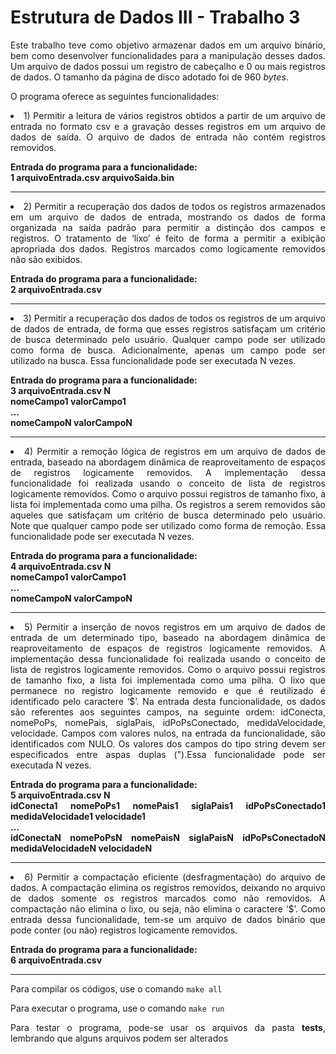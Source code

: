 <h1>Estrutura de Dados III - Trabalho 3</h1>

<div align="justify" >
<p>Este trabalho teve como objetivo armazenar dados em um arquivo binário, bem
como desenvolver funcionalidades para a manipulação desses dados. Um arquivo de dados possui um registro de cabeçalho e 0 ou mais registros de dados. 
O tamanho da página de disco adotado foi de 960 <i>bytes</i>.</p>

<p>O programa oferece as seguintes funcionalidades:</p>

<li>1) Permitir a leitura de vários registros obtidos a partir de um arquivo de entrada no
formato csv e a gravação desses registros em um arquivo de dados de saída. 
O arquivo de dados de entrada não contém registros removidos.</br>

<strong>Entrada do programa para a funcionalidade:</br>
1 arquivoEntrada.csv arquivoSaida.bin</strong>
<hr>

<li>2) Permitir a recuperação dos dados de todos os registros armazenados em um arquivo
de dados de entrada, mostrando os dados de forma organizada na saída padrão para
permitir a distinção dos campos e registros. O tratamento de ‘lixo’ é feito de
forma a permitir a exibição apropriada dos dados. Registros marcados como
logicamente removidos não são exibidos.</br>

<strong>Entrada do programa para a funcionalidade:</br>
2 arquivoEntrada.csv</strong>
<hr>

<li>3) Permitir a recuperação dos dados de todos os registros de um arquivo de dados de
entrada, de forma que esses registros satisfaçam um critério de busca determinado pelo
usuário. Qualquer campo pode ser utilizado como forma de busca. Adicionalmente,
apenas um campo pode ser utilizado na busca. Essa funcionalidade pode ser executada N vezes.</br>

<strong>Entrada do programa para a funcionalidade:</br>
3 arquivoEntrada.csv N</br>
nomeCampo1 valorCampo1</br>
...</br>
nomeCampoN valorCampoN</strong>
<hr>

<li>4) Permitir a remoção lógica de registros em um arquivo de dados de entrada, baseado
na abordagem dinâmica de reaproveitamento de espaços de registros logicamente
removidos. A implementação dessa funcionalidade foi realizada usando o
conceito de lista de registros logicamente removidos. Como o arquivo possui registros de tamanho
fixo, a lista foi implementada como uma pilha. Os registros a serem removidos
são aqueles que satisfaçam um critério de busca determinado pelo usuário. Note que qualquer campo pode ser
utilizado como forma de remoção. Essa funcionalidade pode ser executada N vezes.</br>

<strong>Entrada do programa para a funcionalidade:</br>
4 arquivoEntrada.csv N</br>
nomeCampo1 valorCampo1</br>
...</br>
nomeCampoN valorCampoN</strong>
<hr>

<li>5) Permitir a inserção de novos registros em um arquivo de dados de entrada de um
determinado tipo, baseado na abordagem dinâmica de reaproveitamento de espaços de
registros logicamente removidos. A implementação dessa funcionalidade foi
realizada usando o conceito de lista de registros logicamente removidos. Como o arquivo possui registros
de tamanho fixo, a lista foi implementada como uma pilha. O lixo que permanece
no registro logicamente removido e que é reutilizado é identificado pelo
caractere ‘$’. Na entrada desta funcionalidade, os dados são referentes aos seguintes
campos, na seguinte ordem: idConecta, nomePoPs, nomePais, siglaPais,
idPoPsConectado, medidaVelocidade, velocidade. Campos com valores nulos, na
entrada da funcionalidade, são identificados com NULO. Os valores dos
campos do tipo string devem ser especificados entre aspas duplas (").Essa funcionalidade pode ser executada N vezes.</br>

<strong>Entrada do programa para a funcionalidade:</br>
5 arquivoEntrada.csv N</br>
idConecta1 nomePoPs1 nomePais1 siglaPais1 idPoPsConectado1 medidaVelocidade1 velocidade1</br>
...</br>
idConectaN nomePoPsN nomePaisN siglaPaisN idPoPsConectadoN medidaVelocidadeN velocidadeN</strong>
<hr>

<li>6) Permitir a compactação eficiente (desfragmentação) do arquivo de dados. A
compactação elimina os registros removidos, deixando no arquivo de dados somente
os registros marcados como não removidos. A compactação não elimina o lixo,
ou seja, não elimina o caractere ‘$’. Como entrada dessa funcionalidade, tem-se
um arquivo de dados binário que pode conter (ou não) registros logicamente
removidos.</br>

<strong>Entrada do programa para a funcionalidade:</br>
6 arquivoEntrada.csv</strong>
<hr>

<p>Para compilar os códigos, use o comando <code>make all</code></p>
<p>Para executar o programa, use o comando <code>make run</code></p>
<p>Para testar o programa, pode-se usar os arquivos da pasta <strong>tests</strong>, lembrando que alguns arquivos podem ser alterados</p>
